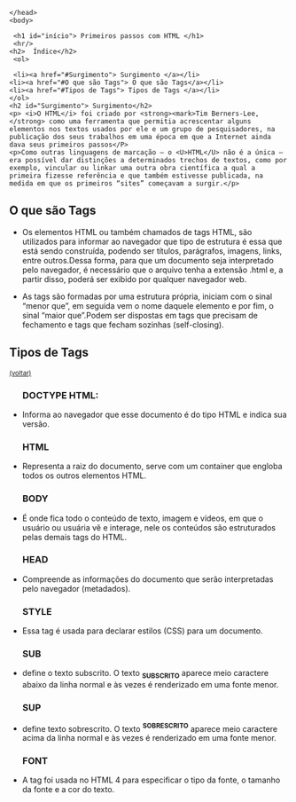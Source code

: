 <!DOCTYPE html>
<head>
<style>
  
body {
  background-color: rgba(226, 230, 220, 0.932)
  ;
}
</style>
</head>
<body>
   
</body>
</html>
<html>
    <head>
        <title> Pagina Principal</title>

    </head>
    <body>
    
     <h1 id="início"> Primeiros passos com HTML </h1>
     <hr/>  
    <h2>  Índice</h2>
     <ol>
            
     <li><a href="#Surgimento"> Surgimento </a></li>
    <li><a href="#O que são Tags"> O que são Tags</a></li>
    <li><a href="#Tipos de Tags"> Tipos de Tags </a></li>
    </ol>
    <h2 id="Surgimento"> Surgimento</h2>
    <p> <i>O HTML</i> foi criado por <strong><mark>Tim Berners-Lee,</strong> como uma ferramenta que permitia acrescentar alguns elementos nos textos usados por ele e um grupo de pesquisadores, na publicação dos seus trabalhos em uma época em que a Internet ainda dava seus primeiros passos</P>
    <p>Como outras linguagens de marcação – o <U>HTML</U> não é a única – era possível dar distinções a determinados trechos de textos, como por exemplo, vincular ou linkar uma outra obra científica a qual a primeira fizesse referência e que também estivesse publicada, na medida em que os primeiros “sites” começavam a surgir.</p>   

<h2 id="O que são Tags"> O que são Tags </h2>
<ul> 
    <li>Os elementos HTML ou também chamados de tags HTML, são utilizados para informar ao navegador que tipo de estrutura é essa que está sendo construída, podendo ser títulos, parágrafos, imagens, links, entre outros.Dessa forma, para que um documento seja interpretado pelo navegador, é necessário que o arquivo tenha a extensão .html e, a partir disso, poderá ser exibido por qualquer navegador web.</li> </ul>
   <ul><li>As tags são formadas por uma estrutura própria, iniciam com o sinal “menor que”, em seguida vem o nome daquele elemento e por fim, o sinal “maior que”.Podem ser dispostas em tags que precisam de fechamento e tags que fecham sozinhas (self-closing).
</li></ul>
   
   <h2 id="Tipos de Tags">Tipos de Tags</h2> 
   <small><a href="#início"> (voltar) </a></small>  
   <UL>
   <h3><strong>DOCTYPE HTML: </strong></h3><LI>Informa ao navegador que esse documento é do tipo HTML e indica sua versão.</LI>
 <H3>HTML</H3> <Li>Representa a raiz do documento, serve com um container que engloba todos os outros elementos HTML.</Li>
<H3>BODY</H3><LI>É onde fica todo o conteúdo de texto, imagem e vídeos, em que o usuário ou usuária vê e interage, nele os conteúdos são estruturados pelas demais tags do HTML.</LI>
<h3>HEAD</h3> <LI>Compreende as informações do documento que serão interpretadas pelo navegador (metadados).</LI>
<h3>STYLE</h3><LI>Essa tag é usada para declarar estilos (CSS) para um documento.</LI>
<H3>SUB</H3><LI>define o texto subscrito. O texto <strong><SUB>SUBSCRITO</SUB></strong> aparece meio caractere abaixo da linha normal e às vezes é renderizado em uma fonte menor.</LI> 
<H3>SUP</H3><LI> define texto sobrescrito. O texto <strong><sup>SOBRESCRITO</sup></strong> aparece meio caractere acima da linha normal e às vezes é renderizado em uma fonte menor.</LI>
<H3>FONT</H3><LI> A tag foi usada no HTML 4 para especificar o tipo da fonte, o tamanho da fonte e a cor do texto.</LI>
   
   


</UL>
